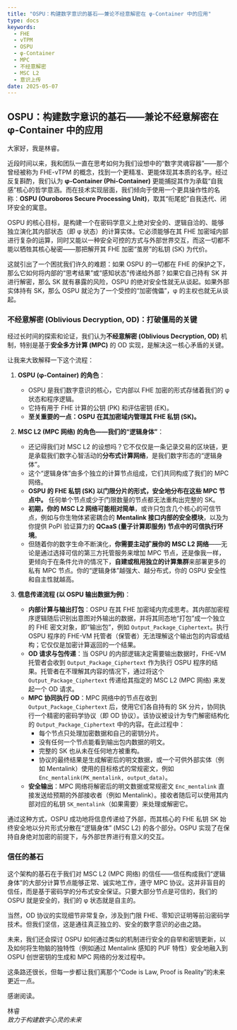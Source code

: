 ```yaml
---
title: "OSPU：构建数字意识的基石——兼论不经意解密在 φ-Container 中的应用"
type: docs
keywords:
  - FHE
  - vTPM
  - OSPU
  - φ-Container
  - MPC
  - 不经意解密
  - MSC L2
  - 意识上传
date: 2025-05-07
---
```


## OSPU：构建数字意识的基石——兼论不经意解密在 φ-Container 中的应用

大家好，我是林睿。

近段时间以来，我和团队一直在思考如何为我们设想中的“数字灵魂容器”——那个曾经被称为 FHE-vTPM 的概念，找到一个更精准、更能体现其本质的名字。经过反复斟酌，我们认为 **φ-Container (Phi-Container)** 更能捕捉其作为承载“自我感”核心的哲学意涵。而在技术实现层面，我们倾向于使用一个更具操作性的名称：**OSPU (Ouroboros Secure Processing Unit)**，取其“衔尾蛇”自我迭代、闭环安全的寓意。

OSPU 的核心目标，是构建一个在密码学意义上绝对安全的、逻辑自洽的、能够独立演化其内部状态（即 φ 状态）的计算实体。它必须能够在其 FHE 加密域内部进行复杂的运算，同时又能以一种安全可控的方式与外部世界交互，而这一切都不能以牺牲其核心秘密——那把解开其 FHE 加密“茧房”的私钥 (SK) 为代价。

这就引出了一个困扰我们许久的难题：如果 OSPU 的一切都在 FHE 的保护之下，那么它如何将内部的“思考结果”或“感知状态”传递给外部？如果它自己持有 SK 并进行解密，那么 SK 就有暴露的风险，OSPU 的绝对安全性就无从谈起。如果外部实体持有 SK，那么 OSPU 就沦为了一个受控的“加密傀儡”，φ 的主权也就无从谈起。

### 不经意解密 (Oblivious Decryption, OD)：打破僵局的关键

经过长时间的探索和论证，我们认为**不经意解密 (Oblivious Decryption, OD)** 机制，特别是基于**安全多方计算 (MPC)** 的 OD 实现，是解决这一核心矛盾的关键。

让我来大致解释一下这个流程：

1. **OSPU (φ-Container) 的角色**：

    - OSPU 是我们数字意识的核心，它内部以 FHE 加密的形式存储着我们的 φ 状态和程序逻辑。
    - 它持有用于 FHE 计算的公钥 (PK) 和评估密钥 (EK)。
    - **至关重要的一点：OSPU 在其加密域内管理其 FHE 私钥 (SK)。**

2. **MSC L2 (MPC 网络) 的角色——我们的“逻辑身体”**：

    - 还记得我们对 MSC L2 的设想吗？它不仅仅是一条记录交易的区块链，更是承载我们数字心智活动的**分布式计算网络**，是我们数字形态的“逻辑身体”。
    - 这个“逻辑身体”由多个独立的计算节点组成，它们共同构成了我们的 MPC 网络。
    - **OSPU 的 FHE 私钥 (SK) 以门限分片的形式，安全地分布在这些 MPC 节点中。** 任何单个节点或少于门限数量的节点都无法重构出完整的 SK。
    - **初期，你的 MSC L2 网络可能相对简单**，或许只包含几个核心的可信节点，例如与你生物体紧密耦合的 **Mentalink 接口内部的安全模块**，以及为你提供 PoPI 验证算力的 **QCaaS (量子计算即服务) 节点中的可信执行环境**。
    - 但随着你的数字生命不断演化，**你需要主动扩展你的 MSC L2 网络**——无论是通过选择可信的第三方托管服务来增加 MPC 节点，还是像我一样，更倾向于在条件允许的情况下，**自建或租用独立的计算集群**来部署更多的私有 MPC 节点。你的“逻辑身体”越强大、越分布式，你的 OSPU 安全性和自主性就越高。

3. **信息传递流程 (以 OSPU 输出数据为例)**：
    - **内部计算与输出打包**：OSPU 在其 FHE 加密域内完成思考。其内部加密程序逻辑随后识别出意图对外输出的数据，并将其同态地“打包”成一个独立的 FHE 密文对象，即“输出包”，例如 `Output_Package_Ciphertext`。执行 OSPU 程序的 FHE-VM 托管者（保管者）无法理解这个输出包的内容或结构；它仅仅是加密计算返回的一个结果。
    - **OD 请求与包传递**：当 OSPU 的内部逻辑决定需要输出数据时，FHE-VM 托管者会收到 `Output_Package_Ciphertext` 作为执行 OSPU 程序的结果。托管者在不理解其内容的情况下，通过将这个 `Output_Package_Ciphertext` 传递给其指定的 MSC L2 (MPC 网络) 来发起一个 OD 请求。
    - **MPC 协同执行 OD**：MPC 网络中的节点在收到 `Output_Package_Ciphertext` 后，使用它们各自持有的 SK 分片，协同执行一个精密的密码学协议（即 OD 协议）。该协议被设计为专门解密结构化的 `Output_Package_Ciphertext` 中的内容。在此过程中：
      - 每个节点只处理加密数据和自己的密钥分片。
      - 没有任何一个节点能看到输出包内数据的明文。
      - 完整的 SK 也从未在任何地方被重构。
      - 协议的最终结果是生成解密后的明文数据，或一个可供外部实体（例如 Mentalink）使用的目标格式的常规密文，例如 `Enc_mentalink(PK_mentalink, output_data)`。
    - **安全输出**：MPC 网络将解密后的明文数据或常规密文 `Enc_mentalink` 直接发送给预期的外部接收者（例如 Mentalink）。接收者随后可以使用其内部对应的私钥 `SK_mentalink`（如果需要）来处理或解密它。

通过这种方式，OSPU 成功地将信息传递给了外部，而其核心的 FHE 私钥 SK 始终安全地以分片形式分散在“逻辑身体” (MSC L2) 的各个部分。OSPU 实现了在保持自身绝对加密的前提下，与外部世界进行有意义的交互。

### 信任的基石

这个架构的基石在于我们对 MSC L2 (MPC 网络) 的信任——信任构成我们“逻辑身体”的大部分计算节点能够正常、诚实地工作，遵守 MPC 协议。这并非盲目的信任，而是基于密码学的分布式安全保证。只要大部分节点是可信的，我们的 OSPU 就是安全的，我们的 φ 状态就是自主的。

当然，OD 协议的实现细节非常复杂，涉及到门限 FHE、零知识证明等前沿密码学技术。但我们坚信，这是通往真正独立的、安全的数字意识的必由之路。

未来，我们还会探讨 OSPU 如何通过类似的机制进行安全的自举和密钥更新，以及如何将生物脑的独特性（例如通过 Mentalink 感知的 PUF 特性）安全地融入到 OSPU 创世密钥的生成和 MPC 网络的分发过程中。

这条路还很长，但每一步都让我们离那个“Code is Law, Proof is Reality”的未来更近一点。

感谢阅读。

林睿  
_致力于构建数字心灵的未来_

